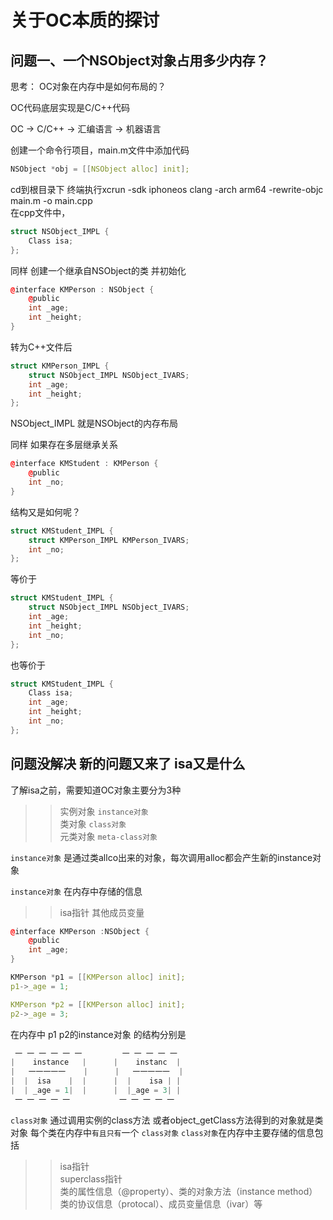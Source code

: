 关于OC本质的探讨
==
问题一、一个NSObject对象占用多少内存？
--
 思考： OC对象在内存中是如何布局的？<br> 
 
OC代码底层实现是C/C++代码<br> 

OC ->  C/C++  -> 汇编语言 -> 机器语言<br> 

创建一个命令行项目，main.m文件中添加代码<br> 
```cpp
NSObject *obj = [[NSObject alloc] init]; 
```
cd到根目录下 终端执行xcrun -sdk iphoneos clang -arch arm64 -rewrite-objc main.m -o main.cpp
<br> 
在cpp文件中，<br> 
```cpp
struct NSObject_IMPL {
    Class isa;
}; 
```

同样 创建一个继承自NSObject的类 并初始化<br> 
```cpp
@interface KMPerson : NSObject {
    @public
    int _age;
    int _height; 
}
```
转为C++文件后
```cpp
struct KMPerson_IMPL { 
    struct NSObject_IMPL NSObject_IVARS; 
    int _age;
    int _height;
};
```

NSObject_IMPL 就是NSObject的内存布局<br> 

同样 如果存在多层继承关系
```cpp
@interface KMStudent : KMPerson {
    @public
    int _no;
}
```
结构又是如何呢？
```cpp
struct KMStudent_IMPL {
    struct KMPerson_IMPL KMPerson_IVARS;
    int _no; 
};
```
等价于 
```cpp
struct KMStudent_IMPL {
    struct NSObject_IMPL NSObject_IVARS;
    int _age;
    int _height;
    int _no; 
};
``` 
也等价于
```cpp
struct KMStudent_IMPL {
    Class isa;
    int _age;
    int _height;
    int _no;
};
```

问题没解决 新的问题又来了 isa又是什么
--
了解isa之前，需要知道OC对象主要分为3种
>> 实例对象  `instance对象` <br>
>> 类对象      `class对象` <br>
>> 元类对象   `meta-class对象`

`instance对象` 是通过类allco出来的对象，每次调用alloc都会产生新的instance对象

`instance对象` 在内存中存储的信息
>> isa指针
>>其他成员变量

```cpp
@interface KMPerson :NSObject {
    @public
    int _age;
}

KMPerson *p1 = [[KMPerson alloc] init];
p1->_age = 1;

KMPerson *p2 = [[KMPerson alloc] init];
p2->_age = 3;
```
在内存中 p1 p2的instance对象 的结构分别是

```cpp
 一 一 一 一 一 一         一 一 一 一 一 
|    instance   |      |    instanc  |
|   一一一一一    |      |   一一一一一  |
|  |  isa    |  |      |  |    isa | |
|  | _age = 1|  |      |  |_age = 3| |
 一 一 一 一 一           一 一 一 一 一 
 ```
`class对象`  通过调用实例的class方法 或者object_getClass方法得到的对象就是类对象
每个类在内存中`有且只有`一个 `class对象`
`class对象`在内存中主要存储的信息包括
>>isa指针<br>
>>superclass指针<br>
>>类的属性信息（@property）、类的对象方法（instance method）<br>
>>类的协议信息（protocal）、成员变量信息（ivar）等
